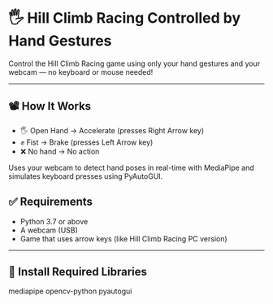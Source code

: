 # 🖐️ Hill Climb Racing Controlled by Hand Gestures

Control the Hill Climb Racing game using only your hand gestures and your webcam — no keyboard or mouse needed!

---

## 📽️ How It Works

- 🖐️ Open Hand → Accelerate (presses Right Arrow key)
- ✊ Fist → Brake (presses Left Arrow key)
- ❌ No hand → No action

Uses your webcam to detect hand poses in real-time with MediaPipe and simulates keyboard presses using PyAutoGUI.


## ✅ Requirements

- Python 3.7 or above
- A webcam (USB)
- Game that uses arrow keys (like Hill Climb Racing PC version)

---

## 🧰 Install Required Libraries
mediapipe opencv-python pyautogui

